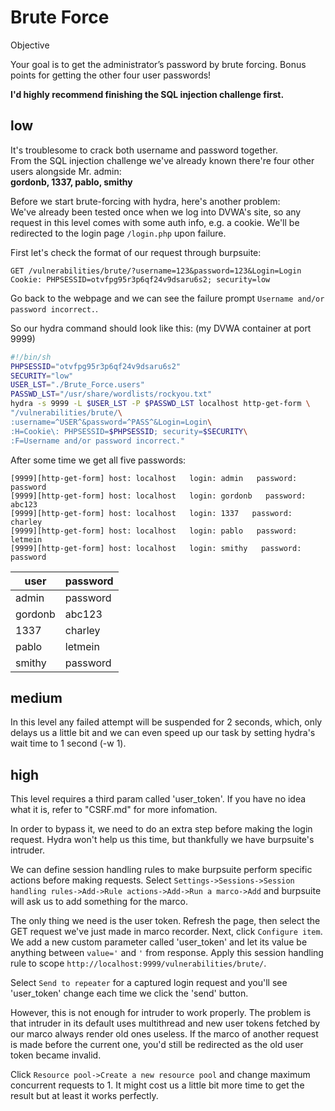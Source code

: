 # Brute Force

Objective

Your goal is to get the administrator’s password by brute forcing. Bonus points
for getting the other four user passwords!

**I'd highly recommend finishing the SQL injection challenge first.**

## low

It's troublesome to crack both username and password together.   
From the SQL injection challenge we've already known there're four other users 
alongside Mr. admin:  
**gordonb, 1337, pablo, smithy**

Before we start brute-forcing with hydra, here's another problem:  
We've already been tested once when we log into DVWA's site, so any 
request in this level comes with some auth info, e.g. a cookie.
We'll be redirected to the login page `/login.php` upon failure.

First let's check the format of our request through burpsuite:  
```
GET /vulnerabilities/brute/?username=123&password=123&Login=Login
Cookie: PHPSESSID=otvfpg95r3p6qf24v9dsaru6s2; security=low
```

Go back to the webpage and we can see the failure prompt
`Username and/or password incorrect.`.

So our hydra command should look like this:
(my DVWA container at port 9999)  
```sh
#!/bin/sh
PHPSESSID="otvfpg95r3p6qf24v9dsaru6s2"
SECURITY="low"
USER_LST="./Brute_Force.users"
PASSWD_LST="/usr/share/wordlists/rockyou.txt"
hydra -s 9999 -L $USER_LST -P $PASSWD_LST localhost http-get-form \
"/vulnerabilities/brute/\
:username=^USER^&password=^PASS^&Login=Login\
:H=Cookie\: PHPSESSID=$PHPSESSID; security=$SECURITY\
:F=Username and/or password incorrect."
```

After some time we get all five passwords:
```
[9999][http-get-form] host: localhost   login: admin   password: password
[9999][http-get-form] host: localhost   login: gordonb   password: abc123
[9999][http-get-form] host: localhost   login: 1337   password: charley
[9999][http-get-form] host: localhost   login: pablo   password: letmein
[9999][http-get-form] host: localhost   login: smithy   password: password
```

user|password
-|-
admin|password
gordonb|abc123
1337|charley
pablo|letmein
smithy|password

## medium

In this level any failed attempt will be suspended for 2 seconds, which, only
delays us a little bit and we can even speed up our task by setting hydra's 
wait time to 1 second (-w 1).

## high

This level requires a third param called 'user_token'. If you have no idea what
it is, refer to "CSRF.md" for more infomation.

In order to bypass it, we need to do an extra step before making the login 
request. Hydra won't help us this time, but thankfully we have burpsuite's
intruder.

We can define session handling rules to make burpsuite perform specific actions
before making requests. Select
`Settings->Sessions->Session handling rules->Add->Rule actions->Add->Run a marco->Add`
and burpsuite will ask us to add something for the marco.

The only thing we need is the user token. Refresh the page, then select the GET 
request we've just made in marco recorder.
Next, click `Configure item`. We add a new custom parameter called 'user_token'
and let its value be anything between `value='` and `'` from response.
Apply this session handling rule to scope
`http://localhost:9999/vulnerabilities/brute/`.

Select `Send to repeater` for a captured login request and you'll see 
'user_token' change each time we click the 'send' button.

However, this is not enough for intruder to work properly. The problem is that
intruder in its default uses multithread and new user tokens fetched by our
marco always render old ones useless. If the marco of another request is made
before the current one, you'd still be redirected as the old user token became
invalid.

Click `Resource pool->Create a new resource pool` and change maximum concurrent
requests to 1. It might cost us a little bit more time to get the result but
at least it works perfectly.
